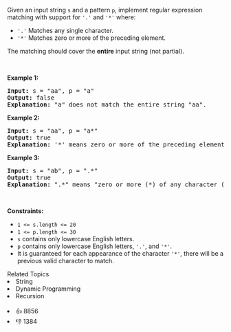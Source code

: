 <p>Given an input string <code>s</code>&nbsp;and a pattern <code>p</code>, implement regular expression matching with support for <code>'.'</code> and <code>'*'</code> where:</p>

<ul> 
 <li><code>'.'</code> Matches any single character.​​​​</li> 
 <li><code>'*'</code> Matches zero or more of the preceding element.</li> 
</ul>

<p>The matching should cover the <strong>entire</strong> input string (not partial).</p>

<p>&nbsp;</p> 
<p><strong>Example 1:</strong></p>

<pre>
<strong>Input:</strong> s = "aa", p = "a"
<strong>Output:</strong> false
<strong>Explanation:</strong> "a" does not match the entire string "aa".
</pre>

<p><strong>Example 2:</strong></p>

<pre>
<strong>Input:</strong> s = "aa", p = "a*"
<strong>Output:</strong> true
<strong>Explanation:</strong> '*' means zero or more of the preceding element, 'a'. Therefore, by repeating 'a' once, it becomes "aa".
</pre>

<p><strong>Example 3:</strong></p>

<pre>
<strong>Input:</strong> s = "ab", p = ".*"
<strong>Output:</strong> true
<strong>Explanation:</strong> ".*" means "zero or more (*) of any character (.)".
</pre>

<p>&nbsp;</p> 
<p><strong>Constraints:</strong></p>

<ul> 
 <li><code>1 &lt;= s.length&nbsp;&lt;= 20</code></li> 
 <li><code>1 &lt;= p.length&nbsp;&lt;= 30</code></li> 
 <li><code>s</code> contains only lowercase English letters.</li> 
 <li><code>p</code> contains only lowercase English letters, <code>'.'</code>, and&nbsp;<code>'*'</code>.</li> 
 <li>It is guaranteed for each appearance of the character <code>'*'</code>, there will be a previous valid character to match.</li> 
</ul>

<div><div>Related Topics</div><div><li>String</li><li>Dynamic Programming</li><li>Recursion</li></div></div><br><div><li>👍 8856</li><li>👎 1384</li></div>